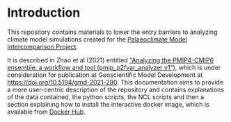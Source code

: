 # Introduction

This repository contains materials to lower the entry barriers to analyzing climate model simulations created for the [Palaeoclimate Model Intercomparison Project](https://pmip.lsce.ipsl.fr/). 

It is described in Zhao et al (2021) entitled ["Analyzing the PMIP4-CMIP6 ensemble: a workflow and tool (pmip\_p2fvar\_analyzer v1"](https://doi.org/10.5194/gmd-2021-290)), which is under consideration for publication at Geoscientific Model Development at <https://doi.org/10.5194/gmd-2021-290>. This documentation aims to provide a more user-centric description of the repository and contains explanations of the data contained, the python scripts, the NCL scripts and then a section explaining how to install the interactive docker image, which is available from [Docker Hub](https://hub.docker.com/r/chrisbrierley/testing-pmip4_past2future).
